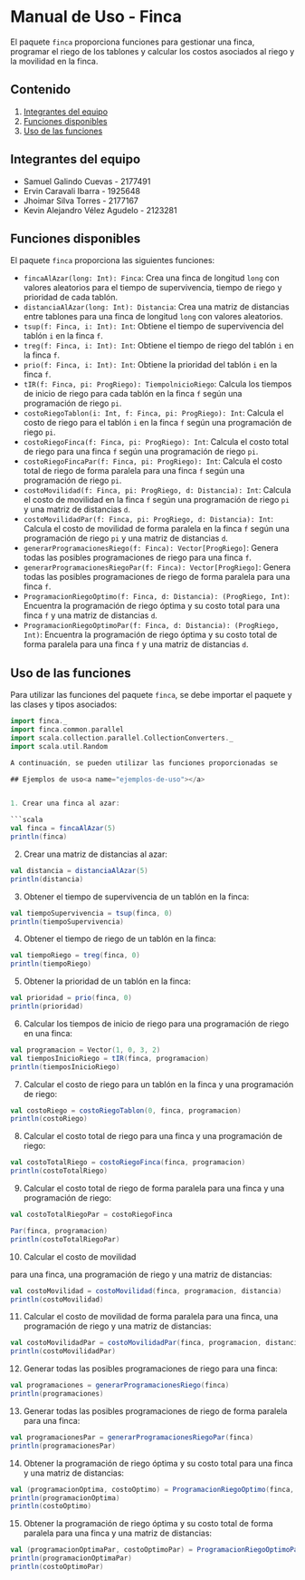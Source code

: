 
# Manual de Uso - Finca

El paquete `finca` proporciona funciones para gestionar una finca, programar el riego de los tablones y calcular los costos asociados al riego y la movilidad en la finca.

## Contenido

1. [Integrantes del equipo](#integrantes)
2. [Funciones disponibles](#funciones-disponibles)
3. [Uso de las funciones](#uso-de-las-funciones)

## Integrantes del equipo<a name="integrantes"></a>

- Samuel Galindo Cuevas - 2177491
- Ervin Caravali Ibarra - 1925648
- Jhoimar Silva Torres - 2177167
- Kevin Alejandro Vélez Agudelo - 2123281

## Funciones disponibles<a name="funciones-disponibles"></a>

El paquete `finca` proporciona las siguientes funciones:

- `fincaAlAzar(long: Int): Finca`: Crea una finca de longitud `long` con valores aleatorios para el tiempo de supervivencia, tiempo de riego y prioridad de cada tablón.
- `distanciaAlAzar(long: Int): Distancia`: Crea una matriz de distancias entre tablones para una finca de longitud `long` con valores aleatorios.
- `tsup(f: Finca, i: Int): Int`: Obtiene el tiempo de supervivencia del tablón `i` en la finca `f`.
- `treg(f: Finca, i: Int): Int`: Obtiene el tiempo de riego del tablón `i` en la finca `f`.
- `prio(f: Finca, i: Int): Int`: Obtiene la prioridad del tablón `i` en la finca `f`.
- `tIR(f: Finca, pi: ProgRiego): TiempolnicioRiego`: Calcula los tiempos de inicio de riego para cada tablón en la finca `f` según una programación de riego `pi`.
- `costoRiegoTablon(i: Int, f: Finca, pi: ProgRiego): Int`: Calcula el costo de riego para el tablón `i` en la finca `f` según una programación de riego `pi`.
- `costoRiegoFinca(f: Finca, pi: ProgRiego): Int`: Calcula el costo total de riego para una finca `f` según una programación de riego `pi`.
- `costoRiegoFincaPar(f: Finca, pi: ProgRiego): Int`: Calcula el costo total de riego de forma paralela para una finca `f` según una programación de riego `pi`.
- `costoMovilidad(f: Finca, pi: ProgRiego, d: Distancia): Int`: Calcula el costo de movilidad en la finca `f` según una programación de riego `pi` y una matriz de distancias `d`.
- `costoMovilidadPar(f: Finca, pi: ProgRiego, d: Distancia): Int`: Calcula el costo de movilidad de forma paralela en la finca `f` según una programación de riego `pi` y una matriz de distancias `d`.
- `generarProgramacionesRiego(f: Finca): Vector[ProgRiego]`: Genera todas las posibles programaciones de riego para una finca `f`.
- `generarProgramacionesRiegoPar(f: Finca): Vector[ProgRiego]`: Genera todas las posibles programaciones de riego de forma paralela para una finca `f`.
- `ProgramacionRiegoOptimo(f: Finca, d: Distancia): (ProgRiego, Int)`: Encuentra la programación de riego óptima y su costo total para una finca `f` y una matriz de distancias `d`.
- `ProgramacionRiegoOptimoPar(f: Finca, d: Distancia): (ProgRiego, Int)`: Encuentra la programación de riego óptima y su costo total de forma paralela para una finca `f` y una matriz de distancias `d`.

## Uso de las funciones<a name="uso-de-las-funciones"></a>

Para utilizar las funciones del paquete `finca`, se debe importar el paquete y las clases y tipos asociados:

```scala
import finca._
import finca.common.parallel
import scala.collection.parallel.CollectionConverters._
import scala.util.Random

A continuación, se pueden utilizar las funciones proporcionadas se

## Ejemplos de uso<a name="ejemplos-de-uso"></a>


1. Crear una finca al azar:

```scala
val finca = fincaAlAzar(5)
println(finca)
```

2. Crear una matriz de distancias al azar:

```scala
val distancia = distanciaAlAzar(5)
println(distancia)
```

3. Obtener el tiempo de supervivencia de un tablón en la finca:

```scala
val tiempoSupervivencia = tsup(finca, 0)
println(tiempoSupervivencia)
```

4. Obtener el tiempo de riego de un tablón en la finca:

```scala
val tiempoRiego = treg(finca, 0)
println(tiempoRiego)
```

5. Obtener la prioridad de un tablón en la finca:

```scala
val prioridad = prio(finca, 0)
println(prioridad)
```

6. Calcular los tiempos de inicio de riego para una programación de riego en una finca:

```scala
val programacion = Vector(1, 0, 3, 2)
val tiemposInicioRiego = tIR(finca, programacion)
println(tiemposInicioRiego)
```

7. Calcular el costo de riego para un tablón en la finca y una programación de riego:

```scala
val costoRiego = costoRiegoTablon(0, finca, programacion)
println(costoRiego)
```

8. Calcular el costo total de riego para una finca y una programación de riego:

```scala
val costoTotalRiego = costoRiegoFinca(finca, programacion)
println(costoTotalRiego)
```

9. Calcular el costo total de riego de forma paralela para una finca y una programación de riego:

```scala
val costoTotalRiegoPar = costoRiegoFinca

Par(finca, programacion)
println(costoTotalRiegoPar)
```

10. Calcular el costo de movilidad

 para una finca, una programación de riego y una matriz de distancias:

```scala
val costoMovilidad = costoMovilidad(finca, programacion, distancia)
println(costoMovilidad)
```

11. Calcular el costo de movilidad de forma paralela para una finca, una programación de riego y una matriz de distancias:

```scala
val costoMovilidadPar = costoMovilidadPar(finca, programacion, distancia)
println(costoMovilidadPar)
```

12. Generar todas las posibles programaciones de riego para una finca:

```scala
val programaciones = generarProgramacionesRiego(finca)
println(programaciones)
```

13. Generar todas las posibles programaciones de riego de forma paralela para una finca:

```scala
val programacionesPar = generarProgramacionesRiegoPar(finca)
println(programacionesPar)
```

14. Obtener la programación de riego óptima y su costo total para una finca y una matriz de distancias:

```scala
val (programacionOptima, costoOptimo) = ProgramacionRiegoOptimo(finca, distancia)
println(programacionOptima)
println(costoOptimo)
```

15. Obtener la programación de riego óptima y su costo total de forma paralela para una finca y una matriz de distancias:

```scala
val (programacionOptimaPar, costoOptimoPar) = ProgramacionRiegoOptimoPar(finca, distancia)
println(programacionOptimaPar)
println(costoOptimoPar)
```












